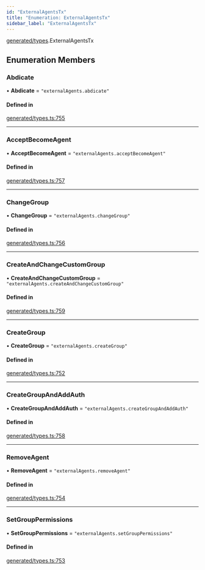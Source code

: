 ```yaml
---
id: "ExternalAgentsTx"
title: "Enumeration: ExternalAgentsTx"
sidebar_label: "ExternalAgentsTx"
---
```


[generated/types](../../../../modules/Generated/Types/Types.md).ExternalAgentsTx

## Enumeration Members

### Abdicate

• **Abdicate** = ``"externalAgents.abdicate"``

#### Defined in

[generated/types.ts:755](https://github.com/PolymeshAssociation/polymesh-sdk/blob/49a0066c3/src/generated/types.ts#L755)

___

### AcceptBecomeAgent

• **AcceptBecomeAgent** = ``"externalAgents.acceptBecomeAgent"``

#### Defined in

[generated/types.ts:757](https://github.com/PolymeshAssociation/polymesh-sdk/blob/49a0066c3/src/generated/types.ts#L757)

___

### ChangeGroup

• **ChangeGroup** = ``"externalAgents.changeGroup"``

#### Defined in

[generated/types.ts:756](https://github.com/PolymeshAssociation/polymesh-sdk/blob/49a0066c3/src/generated/types.ts#L756)

___

### CreateAndChangeCustomGroup

• **CreateAndChangeCustomGroup** = ``"externalAgents.createAndChangeCustomGroup"``

#### Defined in

[generated/types.ts:759](https://github.com/PolymeshAssociation/polymesh-sdk/blob/49a0066c3/src/generated/types.ts#L759)

___

### CreateGroup

• **CreateGroup** = ``"externalAgents.createGroup"``

#### Defined in

[generated/types.ts:752](https://github.com/PolymeshAssociation/polymesh-sdk/blob/49a0066c3/src/generated/types.ts#L752)

___

### CreateGroupAndAddAuth

• **CreateGroupAndAddAuth** = ``"externalAgents.createGroupAndAddAuth"``

#### Defined in

[generated/types.ts:758](https://github.com/PolymeshAssociation/polymesh-sdk/blob/49a0066c3/src/generated/types.ts#L758)

___

### RemoveAgent

• **RemoveAgent** = ``"externalAgents.removeAgent"``

#### Defined in

[generated/types.ts:754](https://github.com/PolymeshAssociation/polymesh-sdk/blob/49a0066c3/src/generated/types.ts#L754)

___

### SetGroupPermissions

• **SetGroupPermissions** = ``"externalAgents.setGroupPermissions"``

#### Defined in

[generated/types.ts:753](https://github.com/PolymeshAssociation/polymesh-sdk/blob/49a0066c3/src/generated/types.ts#L753)
